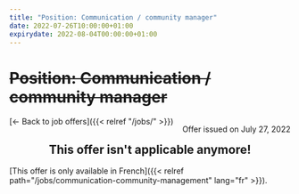 ```yaml
---
title: "Position: Communication / community manager"
date: 2022-07-26T10:00:00+01:00
expirydate: 2022-08-04T00:00:00+01:00
---
```


# ~~Position: Communication / community manager~~

<p style="float: right;">Offer issued on July 27, 2022</p>

[← Back to job offers]({{< relref "/jobs/" >}})

<div style="text-align: center;">

## This offer isn't applicable anymore!

</div>

<section>

[This offer is only available in French]({{< relref path="/jobs/communication-community-management" lang="fr" >}}).

</section>
